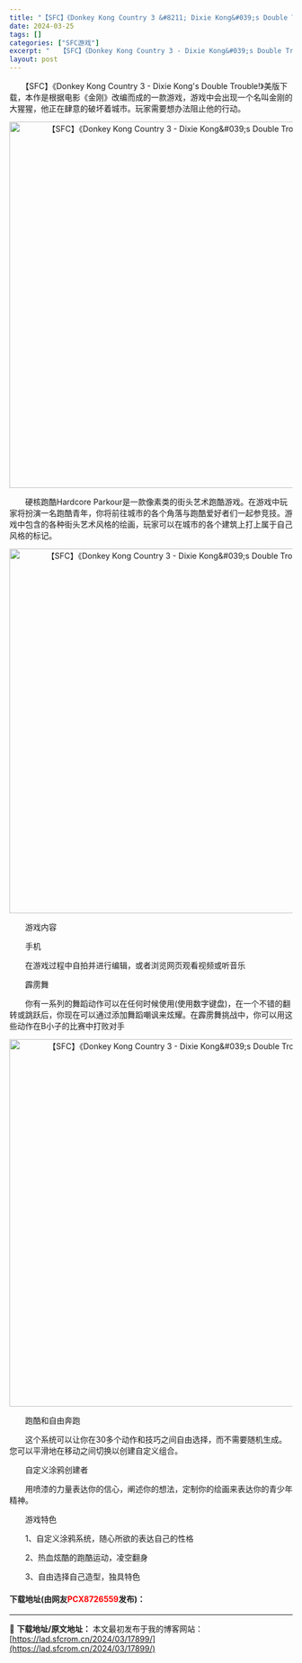 ```yaml
---
title: "【SFC】《Donkey Kong Country 3 &#8211; Dixie Kong&#039;s Double Trouble!》美版下载"
date: 2024-03-25
tags: []
categories: ["SFC游戏"]
excerpt: "　　【SFC】《Donkey Kong Country 3 - Dixie Kong&#039;s Double Trouble!》美版下载，本作是根据电影《金刚》改编而成的一款游戏，游戏中会出现一个名叫金刚的大猩猩，他正在肆意的破坏着城市。玩家需要想办法阻止他的行动。 　　硬核跑酷Hardcore &hellip;"
layout: post
---
```


 <p>　　【SFC】《Donkey Kong Country 3 - Dixie Kong&#39;s Double Trouble!》美版下载，本作是根据电影《金刚》改编而成的一款游戏，游戏中会出现一个名叫金刚的大猩猩，他正在肆意的破坏着城市。玩家需要想办法阻止他的行动。</p> <p align="center"><img align="" border="0" src="https://lad.sfcrom.cn/wp-content/uploads/2024/03/20240324_6600b4ece6c28.png" width="652" alt="【SFC】《Donkey Kong Country 3 - Dixie Kong&amp;#039;s Double Trouble!》美版下载" /></p> <p>　　硬核跑酷Hardcore Parkour是一款像素类的街头艺术跑酷游戏。在游戏中玩家将扮演一名跑酷青年，你将前往城市的各个角落与跑酷爱好者们一起参竞技。游戏中包含的各种街头艺术风格的绘画，玩家可以在城市的各个建筑上打上属于自己风格的标记。</p> <p align="center"><img align="" border="0" src="https://lad.sfcrom.cn/wp-content/uploads/2024/03/20240324_6600b4ee74f44.png" width="649" alt="【SFC】《Donkey Kong Country 3 - Dixie Kong&amp;#039;s Double Trouble!》美版下载" /></p> <p>　　游戏内容</p> <p>　　手机</p> <p>　　在游戏过程中自拍并进行编辑，或者浏览网页观看视频或听音乐</p> <p>　　霹雳舞</p> <p>　　你有一系列的舞蹈动作可以在任何时候使用(使用数字键盘)，在一个不错的翻转或跳跃后，你现在可以通过添加舞蹈嘲讽来炫耀。在霹雳舞挑战中，你可以用这些动作在B小子的比赛中打败对手</p> <p align="center"><img align="" border="0" src="https://lad.sfcrom.cn/wp-content/uploads/2024/03/20240324_6600b4f001391.png" width="654" alt="【SFC】《Donkey Kong Country 3 - Dixie Kong&amp;#039;s Double Trouble!》美版下载" /></p> <p>　　跑酷和自由奔跑</p> <p>　　这个系统可以让你在30多个动作和技巧之间自由选择，而不需要随机生成。您可以平滑地在移动之间切换以创建自定义组合。</p> <p>　　自定义涂鸦创建者</p> <p>　　用喷漆的力量表达你的信心，阐述你的想法，定制你的绘画来表达你的青少年精神。</p> <p>　　游戏特色</p> <p>　　1、自定义涂鸦系统，随心所欲的表达自己的性格</p> <p>　　2、热血炫酷的跑酷运动，凌空翻身</p> <p>　　3、自由选择自己造型，独具特色</p> <p><h4>下载地址(由网友<font color="red">PCX8726559</font>发布)：</h4></p> 

---
📖 **下载地址/原文地址：** 本文最初发布于我的博客网站：[https://lad.sfcrom.cn/2024/03/17899/](https://lad.sfcrom.cn/2024/03/17899/)

